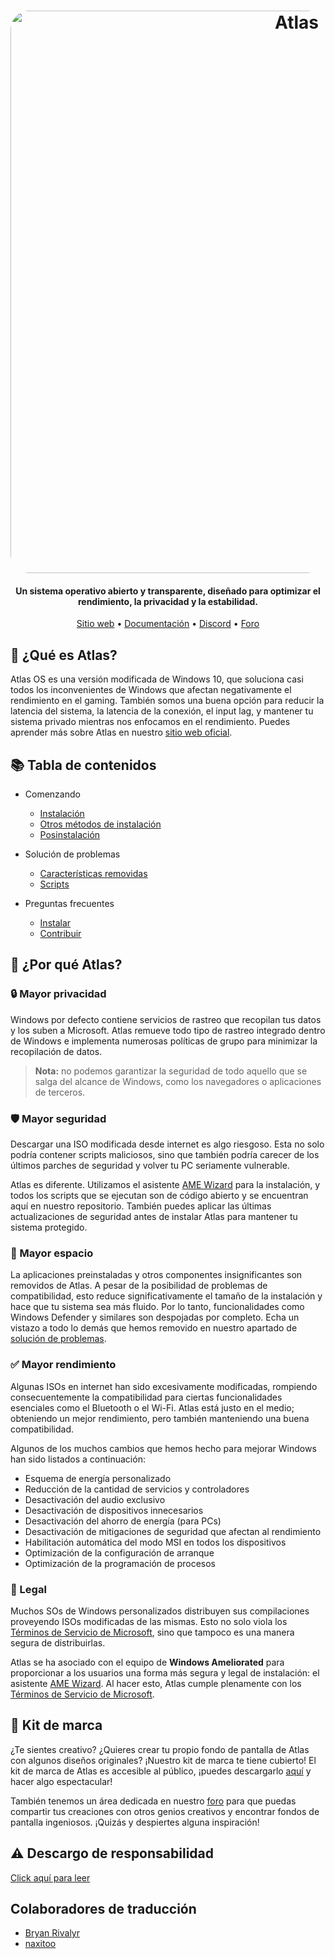 <h1 align="center">
  <a href="http://atlasos.net"><img src="https://cdn.jsdelivr.net/gh/Atlas-OS/Atlas@main/img/banner.png" alt="Atlas" width="900" style="border-radius: 30px"></a>
</h1>

<h4 align="center">Un sistema operativo abierto y transparente, diseñado para optimizar el rendimiento, la privacidad y la estabilidad.</h4>

<p align="center">
  <a href="https://atlasos.net">Sitio web</a>
  •
  <a href="https://docs.atlasos.net">Documentación</a>
  •
  <a href="https://discord.atlasos.net" target="_blank">Discord</a>
  •
  <a href="https://forum.atlasos.net">Foro</a>
</p>

## 🤔 **¿Qué es Atlas?**

Atlas OS es una versión modificada de Windows 10, que soluciona casi todos los inconvenientes de Windows que afectan negativamente el rendimiento en el gaming.
También somos una buena opción para reducir la latencia del sistema, la latencia de la conexión, el input lag, y mantener tu sistema privado mientras nos enfocamos en el rendimiento.
Puedes aprender más sobre Atlas en nuestro [sitio web oficial](https://atlasos.net).

## 📚 **Tabla de contenidos**

- Comenzando
  - [Instalación](https://docs.atlasos.net/getting-started/installation)
  - [Otros métodos de instalación](https://docs.atlasos.net/getting-started/other-installation-methods/no-usb)
  - [Posinstalación](https://docs.atlasos.net/getting-started/post-installation/drivers)

- Solución de problemas
  - [Características removidas](https://docs.atlasos.net/troubleshooting/removed-features)
  - [Scripts](https://docs.atlasos.net/troubleshooting/scripts)

- Preguntas frecuentes
  - [Instalar](https://docs.atlasos.net/FAQ/Installation)
  - [Contribuir](https://docs.atlasos.net/FAQ/Contribute)

## 👀 **¿Por qué Atlas?**

### 🔒 Mayor privacidad
Windows por defecto contiene servicios de rastreo que recopilan tus datos y los suben a Microsoft.
Atlas remueve todo tipo de rastreo integrado dentro de Windows e implementa numerosas políticas de grupo para minimizar la recopilación de datos. 

> **Nota:** no podemos garantizar la seguridad de todo aquello que se salga del alcance de Windows, como los navegadores o aplicaciones de terceros.

### 🛡️ Mayor seguridad
Descargar una ISO modificada desde internet es algo riesgoso. Esta no solo podría contener scripts maliciosos, sino que también podría carecer de los últimos parches de seguridad y volver tu PC seriamente vulnerable. 

Atlas es diferente. Utilizamos el asistente [AME Wizard](https://ameliorated.io) para la instalación, y todos los scripts que se ejecutan son de código abierto y se encuentran aquí en nuestro repositorio. También puedes aplicar las últimas actualizaciones de seguridad antes de instalar Atlas para mantener tu sistema protegido.

### 🚀 Mayor espacio
La aplicaciones preinstaladas y otros componentes insignificantes son removidos de Atlas. A pesar de la posibilidad de problemas de compatibilidad, esto reduce significativamente el tamaño de la instalación y hace que tu sistema sea más fluido. Por lo tanto, funcionalidades como Windows Defender y similares son despojadas por completo.
Echa un vistazo a todo lo demás que hemos removido en nuestro apartado de [solución de problemas](https://docs.atlasos.net/troubleshooting/removed-features).

### ✅ Mayor rendimiento
Algunas ISOs en internet han sido excesivamente modificadas, rompiendo consecuentemente la compatibilidad para ciertas funcionalidades esenciales como el Bluetooth o el Wi-Fi.
Atlas está justo en el medio; obteniendo un mejor rendimiento, pero también manteniendo una buena compatibilidad.

Algunos de los muchos cambios que hemos hecho para mejorar Windows han sido listados a continuación:
- Esquema de energía personalizado
- Reducción de la cantidad de servicios y controladores
- Desactivación del audio exclusivo
- Desactivación de dispositivos innecesarios
- Desactivación del ahorro de energía (para PCs)
- Desactivación de mitigaciones de seguridad que afectan al rendimiento
- Habilitación automática del modo MSI en todos los dispositivos
- Optimización de la configuración de arranque
- Optimización de la programación de procesos

### 📄 Legal
Muchos SOs de Windows personalizados distribuyen sus compilaciones proveyendo ISOs modificadas de las mismas. Esto no solo viola los [Términos de Servicio de Microsoft](https://www.microsoft.com/en-us/Useterms/Retail/Windows/10/UseTerms_Retail_Windows_10_English.htm), sino que tampoco es una manera segura de distribuirlas.

Atlas se ha asociado con el equipo de **Windows Ameliorated** para proporcionar a los usuarios una forma más segura y legal de instalación: el asistente [AME Wizard](https://ameliorated.io). Al hacer esto, Atlas cumple plenamente con los [Términos de Servicio de Microsoft](https://www.microsoft.com/en-us/Useterms/Retail/Windows/10/UseTerms_Retail_Windows_10_English.htm).

## 🎨 Kit de marca
¿Te sientes creativo? ¿Quieres crear tu propio fondo de pantalla de Atlas con algunos diseños originales? ¡Nuestro kit de marca te tiene cubierto!
El kit de marca de Atlas es accesible al público, ¡puedes descargarlo [aquí](https://cdn.jsdelivr.net/gh/Atlas-OS/Atlas@main/img/brand-kit.zip) y hacer algo espectacular!

También tenemos un área dedicada en nuestro [foro](https://forum.atlasos.net/t/art-showcase) para que puedas compartir tus creaciones con otros genios creativos y encontrar fondos de pantalla ingeniosos. ¡Quizás y despiertes alguna inspiración!

## ⚠️ Descargo de responsabilidad
[Click aquí para leer](https://github.com/Atlas-OS/Atlas#%EF%B8%8F-disclaimer)

## Colaboradores de traducción
- [Bryan Rivalyr](https://github.com/Rivalyr)
- [naxitoo](https://github.com/naxitoo)
